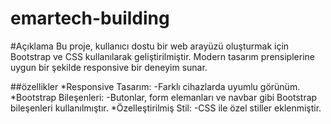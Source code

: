 # emartech-building
#Açıklama
Bu proje, kullanıcı dostu bir web arayüzü oluşturmak için Bootstrap ve CSS kullanılarak geliştirilmiştir. Modern tasarım prensiplerine uygun bir şekilde responsive bir deneyim sunar.

##özellikler
*Responsive Tasarım: 
-Farklı cihazlarda uyumlu görünüm.
*Bootstrap Bileşenleri: 
-Butonlar, form elemanları ve navbar gibi Bootstrap bileşenleri kullanılmıştır.
*Özelleştirilmiş Stil:
-CSS ile özel stiller eklenmiştir.
